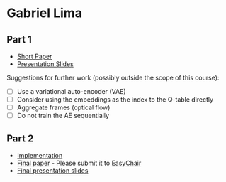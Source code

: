 # Gabriel Lima

## Part 1

- [Short Paper](glima-proposal.pdf)
- [Presentation Slides](glima-proposal-slides.pdf)

Suggestions for further work (possibly outside the scope of this course):

- [ ] Use a variational auto-encoder (VAE)
- [ ] Consider using the embeddings as the index to the Q-table directly
- [ ] Aggregate frames (optical flow)
- [ ] Do not train the AE sequentially

## Part 2

- [Implementation](<link to github>)
- [Final paper](glima-paper.pdf) - Please submit it to [EasyChair](https://easychair.org/conferences/?conf=ap2018)
- [Final presentation slides](glima-final-presentation-slides.pdf)
